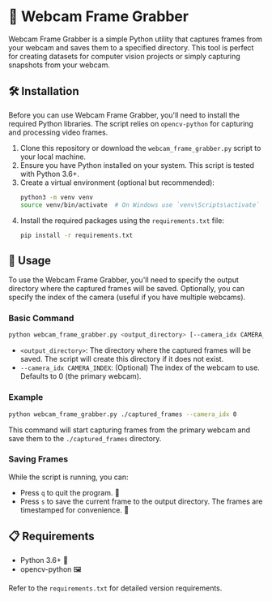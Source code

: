 # 📸 Webcam Frame Grabber

Webcam Frame Grabber is a simple Python utility that captures frames from your webcam and saves them to a specified directory. This tool is perfect for creating datasets for computer vision projects or simply capturing snapshots from your webcam.

## 🛠 Installation

Before you can use Webcam Frame Grabber, you'll need to install the required Python libraries. The script relies on `opencv-python` for capturing and processing video frames.

1. Clone this repository or download the `webcam_frame_grabber.py` script to your local machine.
2. Ensure you have Python installed on your system. This script is tested with Python 3.6+.
3. Create a virtual environment (optional but recommended):
    ```bash
    python3 -m venv venv
    source venv/bin/activate  # On Windows use `venv\Scripts\activate`
    ```
4. Install the required packages using the `requirements.txt` file:
    ```bash
    pip install -r requirements.txt
    ```

## 🚀 Usage

To use the Webcam Frame Grabber, you'll need to specify the output directory where the captured frames will be saved. Optionally, you can specify the index of the camera (useful if you have multiple webcams).

### Basic Command

```bash
python webcam_frame_grabber.py <output_directory> [--camera_idx CAMERA_INDEX]
```

- `<output_directory>`: The directory where the captured frames will be saved. The script will create this directory if it does not exist.
- `--camera_idx CAMERA_INDEX`: (Optional) The index of the webcam to use. Defaults to 0 (the primary webcam).

### Example

```bash
python webcam_frame_grabber.py ./captured_frames --camera_idx 0
```

This command will start capturing frames from the primary webcam and save them to the `./captured_frames` directory.

### Saving Frames

While the script is running, you can:
- Press `q` to quit the program. 🛑
- Press `s` to save the current frame to the output directory. The frames are timestamped for convenience. 💾

## 📋 Requirements

- Python 3.6+ 🐍
- opencv-python 🖼️

Refer to the `requirements.txt` for detailed version requirements.